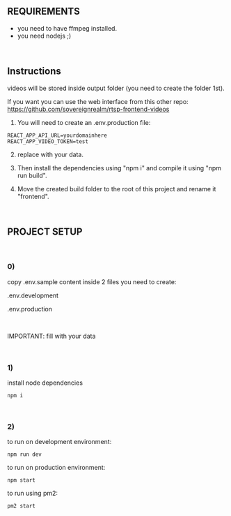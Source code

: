 ## REQUIREMENTS

- you need to have ffmpeg installed.
- you need nodejs ;)

<br>

## Instructions

videos will be stored inside output folder (you need to create the folder 1st).

If you want you can use the web interface from this other repo: 
https://github.com/sovereignrealm/rtsp-frontend-videos

1. You will need to create an .env.production  file:

```
REACT_APP_API_URL=yourdomainhere
REACT_APP_VIDEO_TOKEN=test
```

2. replace with your data.

3. Then install the dependencies using "npm i" and compile it using "npm run build".

4. Move the created build folder to the root of this project and rename it "frontend".

<br>

## PROJECT SETUP

<br>

### 0)


copy .env.sample content inside 2 files you need to create:

.env.development

.env.production

<br>

IMPORTANT: fill with your data

<br>

### 1)


install node dependencies

``
npm i
``

<br>

### 2)


to run on development environment:

``
npm run dev
``

to run on production environment:

``
npm start
``

to run using pm2:

``
pm2 start
``
